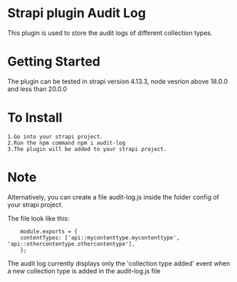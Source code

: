 # Strapi plugin Audit Log

This plugin is used to store the audit logs of different collection types.

# Getting Started

The plugin can be tested in strapi version 4.13.3, node vesrion above 18.0.0 and less than 20.0.0

# To Install

    1.Go into your strapi project.
    2.Run the npm command npm i audit-log
    3.The plugin will be added to your strapi project.

# Note

Alternatively, you can create a file audit-log.js inside the folder config of your strapi project.

The file look like this:

        module.exports = {
        contentTypes: ['api::mycontenttype.mycontenttype', 'api::othercontentype.othercontentype'],
        };

The audit log currently displays only the 'collection type added' event when a new collection type is added in the audit-log.js file